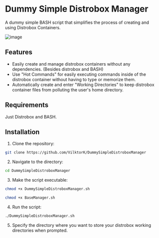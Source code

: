# Dummy Simple Distrobox Manager

A dummy simple BASH script that simplifies the process of creating and using Distrobox Containers. 

![image](https://github.com/user-attachments/assets/e62a2708-7959-4bc2-9ef2-6fc9e9fb981c)

## Features

- Easily create and manage distrobox containers without any dependencies. (Besides distrobox and BASH)
- Use "Hot Commands" for easily executing commands inside of the distrobox container without having to type or memorize them.
- Automatically create and enter "Working Directories" to keep distrobox container files from polluting the user's home directory.

## Requirements
Just Distrobox and BASH.

## Installation

1. Clone the repository:
```bash
git clone https://github.com/VilktorK/DummySimpleDistroboxManager
```

2. Navigate to the directory:
```bash
cd DummySimpleDistroboxManager
```

3. Make the script executable:
```bash
chmod +x DummySimpleDistroboxManager.sh
```
```bash
chmod +x BaseManager.sh
```

4. Run the script:
```bash
./DummySimpleDistroboxManager.sh
```

5. Specify the directory where you want to store your distrobox working directories when prompted.
